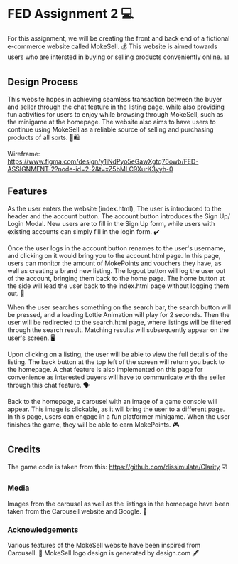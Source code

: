 # FED Assignment 2 💻
For this assignment, we will be creating the front and back end of a fictional e-commerce website called MokeSell. 💰
This website is aimed towards users who are intersted in buying or selling products conveniently online. 📊
## Design Process
This website hopes in achieving seamless transaction between the buyer and seller through the chat feature in the listing page, while also providing fun activities for users to enjoy while browsing through MokeSell, such as the minigame at the homepage. The website also aims to have users to continue using MokeSell as a reliable source of selling and purchasing products of all sorts. 🛒🛍️

Wireframe: https://www.figma.com/design/y1iNdPyo5eGawXgtq76owb/FED-ASSIGNMENT-2?node-id=2-2&t=xZ5bMLC9XurK3yyh-0
## Features 
As the user enters the website (index.html), The user is introduced to the header and the account button. The account button introduces the Sign Up/ Login Modal. New users are to fill in the Sign Up form, while users with existing accounts can simply fill in the login form. ✔️

Once the user logs in the account button renames to the user's username, and clicking on it would bring you to the account.html page. In this page, users can monitor the amount of MokePoints and vouchers they have, as well as creating a brand new listing. The logout button will log the user out of the account, bringing them back to the home page. The home button at the side will lead the user back to the index.html page without logging them out. 🔑

When the user searches something on the search bar, the search button will be pressed, and a loading Lottie Animation will play for 2 seconds. Then the user will be redirected to the search.html page, where listings will be filtered through the search result. Matching results will subsequently appear on the user's screen. 🖥

Upon clicking on a listing, the user will be able to view the full details of the listing. The back button at the top left of the screen will return you back to the homepage. A chat feature is also implemented on this page for convenience as interested buyers will have to communicate with the seller through this chat feature. 🗣

Back to the homepage, a carousel with an image of a game console will appear. This image is clickable, as it will bring the user to a different page. In this page, users can engage in a fun platformer minigame. When the user finishes the game, they will be able to earn MokePoints. 🎮

## Credits 
The game code is taken from this: https://github.com/dissimulate/Clarity ☑️
### Media 
Images from the carousel as well as the listings in the homepage have been taken from the Carousell website and Google. 📝
### Acknowledgements
Various features of the MokeSell website have been inspired from Carousell. 👜
MokeSell logo design is generated by design.com 🖋️
